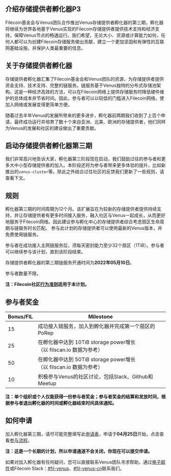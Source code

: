 ## 介绍存储提供者孵化器P3

Filecoin基金会与Venus团队合作推出Venus存储提供者孵化器的第三期，孵化器将继续为世界各地基于Venus实现的Filecoin存储提供者提供技术支持和经济支持，保障Venus节点的畅通运行。我们希望，无论大小、资源或计算能力如何，任何人都可以为创建Filecoin存储服务做出贡献，建立一个更加坚固和有弹性的互联网基础设施，并保护人类最重要的信息。
 
## 关于存储提供者孵化器

存储提供者孵化器汇集了Filecoin基金会和Venus团队的资源，为存储提供者提供资金支持、技术支持、完整的链服务。链服务基于Venus独特的分布式存储池架构，这是一种经济高效的方法，可以在Filecoin网络上提供存储服务时降低硬件维护的总体成本并节省时间。因此，参与者可以以较低的门槛进入Filecoin网络，使加入网络或发展变得更简单方便。
 
随着过去半年Venus的发展所带来的更多进步，孵化器前两期我们收到了上百个申请，最终成功运行并培育了数十个来自亚洲、北美、欧洲的存储提供者，他们同样为Venus的发展和社区的建设做出了重要贡献。
 
## 启动存储提供者孵化器第三期

我们非常高兴地告诉大家，孵化器第三阶段现在启动，我们鼓励过往的参与者和更多大中小型存储提供者的加入。本阶段还将为参与者带来更多体验的提升，比如新推出的`venus-cluster`等。除此之外结合过往社区的反馈我们更新了一些规则，请查看下文。
 
## 规则

孵化器第三期的时间周期为12个月。该扩展旨在为较新的存储提供者提供持续支持，并让存储提供者有更多时间接入服务，融入社区与Venus一起成长，从而更好地服务于Filecoin网络。因此建议参与孵化中心的存储提供者综合考虑扇区生命周期与链服务时长匹配。
参与此计划的存储提供者可以使用最新的Venus版本，并免费使用链服务。

参与者在成功接入主网链服务后，须每天密封能力至少32个扇区（1TiB）。参与者可以继续参与该计划，直到该阶段结束。

存储提供者孵化器的第三期链服务开通时间为**2022年05月10日**。

参与者数量不限。

__注：Filecoin社区[行为准则](https://github.com/filecoin-project/community/blob/master/CODE_OF_CONDUCT.md)适用于本计划。__

## 参与者奖金

| Bonus/FIL | Milestone |
| ----      | --------------------- |
| 15 | 成功接入链服务，加入到孵化器并完成第一个扇区的PoRep | 
| 25 | 在孵化器中达到 10TiB storage power增长（以 filscan.io 数据为参考）|
| 50 | 在孵化器中达到 50TiB storage power增长（以 filscan.io 数据为参考）|
| 10 | 积极参与Venus的社区讨论，包括Slack、Github和Meetup |

__注：单个组织或个人仅能获得一份参与者奖金；参与者奖金的结算和发放时间，根据参与者退出孵化器的时间或孵化器结束时间具体通知。__

## 如何申请

加入孵化器第三期，请尽可能完整填写此[申请表](http://venusteam.mikecrm.com/1lmpQtj)，申请于**04月25日**开始，点击查看[参与流程](process)。

__注：这是一个长期的计划，所以申请通道不会关闭，你现在可以提交申请。__
 
如果对加入孵化器有任何疑问，您可以直接联系Venus团队寻求帮助，通过[电子邮件](mailto:venus@ipfsforce.com)或Filecoin Slack：[#fil-venus](https://filecoinproject.slack.com/archives/CEHHJNJS3)、[#fil-venus-cn](https://filecoinproject.slack.com/archives/C028PCH8L31)联系我们。
